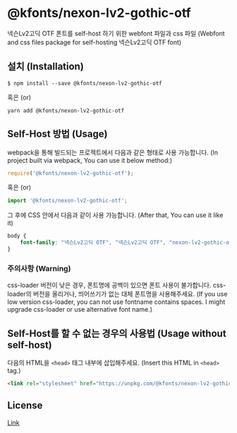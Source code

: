 
# @kfonts/nexon-lv2-gothic-otf

넥슨Lv2고딕 OTF 폰트를 self-host 하기 위한 webfont 파일과 css 파일
(Webfont and css files package for self-hosting 넥슨Lv2고딕 OTF font)

## 설치 (Installation)

```
$ npm install --save @kfonts/nexon-lv2-gothic-otf
```

혹은 (or)

```
yarn add @kfonts/nexon-lv2-gothic-otf
```

## Self-Host 방법 (Usage)

webpack을 통해 빌드되는 프로젝트에서 다음과 같은 형태로 사용 가능합니다.
(In project built via webpack, You can use it below method:)

```js
require('@kfonts/nexon-lv2-gothic-otf');
```

혹은 (or)

```js
import '@kfonts/nexon-lv2-gothic-otf';
```

그 후에 CSS 안에서 다음과 같이 사용 가능합니다.
(After that, You can use it like it)

```css
body {
    font-family: "넥슨Lv2고딕 OTF", "넥슨Lv2고딕 OTF", "nexon-lv2-gothic-otf";
}
```

### 주의사항 (Warning)

css-loader 버전이 낮은 경우, 폰트명에 공백이 있으면 폰트 사용이 불가합니다.
css-loader의 버전을 올리거나, 띄어쓰기가 없는 대체 폰트명을 사용해주세요.
(If you use low version css-loader, you can not use fontname contains spaces.
I might upgrade css-loader or use alternative font name.)

## Self-Host를 할 수 없는 경우의 사용법 (Usage without self-host)

다음의 HTML을 `<head>` 태그 내부에 삽입해주세요.
(Insert this HTML in `<head>` tag.)

```html
<link rel="stylesheet" href="https://unpkg.com/@kfonts/nexon-lv2-gothic-otf/index.css" />
```

## License

[Link](http://levelup.nexon.com/font/index.aspx)